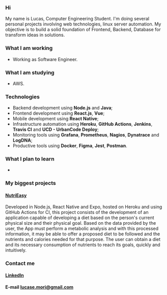### Hi

My name is Lucas, Computer Engineering Student. I'm doing several personal projects involving web technologies, linux
server automation. My objective is to build a solid foundation of Frontend, Backend, Database for transform ideas in
solutions.

### What I am working

- Working as Software Engineer.

### What I am studying

- AWS.

### Technologies

- Backend development using **Node.js** and **Java**;
- Frontend development using **React.js**, **Vue**;
- Mobile development using **React Native**;
- Infrastructure automation using **Heroku**, **GitHub Actions**, **Jenkins**, **Travis CI** and **UCD - UrbanCode Deploy**;
- Monitoring tools using **Grafana**, **Prometheus**, **Nagios**, **Dynatrace** and **LogDNA**;
- Productive tools using **Docker**, **Figma**, **Jest**, **Postman**.

### What I plan to learn

- 

### My biggest projects

#### [NutriEasy](https://github.com/NutriEasyApp)

Developed in Node.js, React Native and Expo, hosted on Heroku and using GitHub Actions for CI, this project consists
of the development of an application capable of developing a diet based on the person's current physical size and 
their physical goal. Based on the data provided by the user, the App must perform a metabolic analysis and with this 
processed information, it may be able to offer a proposed diet to be followed and the nutrients and calories needed 
for that purpose. The user can obtain a diet and its necessary consumption of nutrients to reach its goals, quickly 
and intuitively.

### Contact me

#### [LinkedIn](https://www.linkedin.com/in/lucas-mori)

#### E-mail <lucase.mori@gmail.com>

